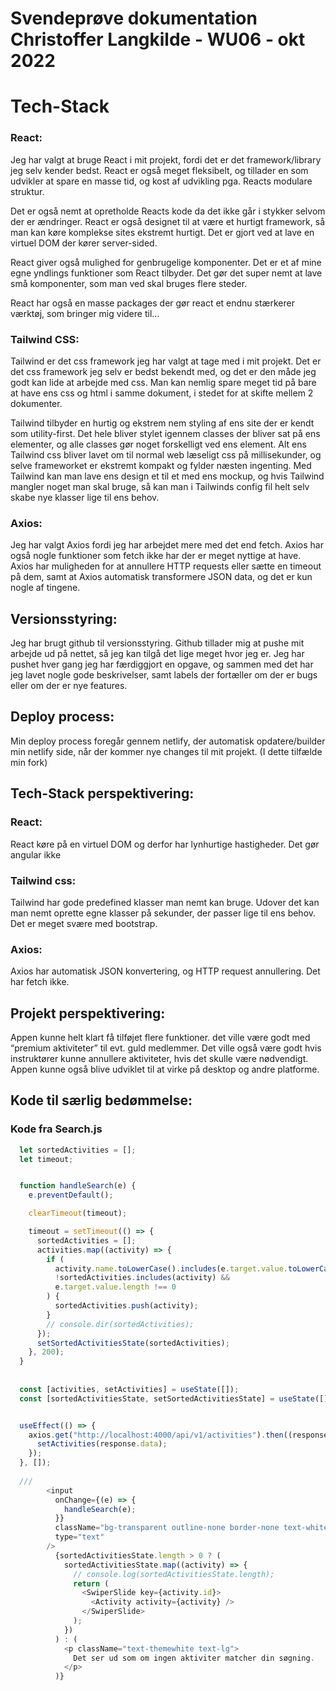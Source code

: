 # Svendeprøve dokumentation Christoffer Langkilde - WU06 - okt 2022


# Tech-Stack

### React:

Jeg har valgt at bruge React i mit projekt, fordi det er det framework/library jeg selv kender bedst. React er også meget fleksibelt, og tillader en som udvikler at spare en masse tid, og kost af udvikling pga. Reacts modulare struktur. 

Det er også nemt at opretholde Reacts kode da det ikke går i stykker selvom der er ændringer. React er også designet til at være et hurtigt framework, så man kan køre komplekse sites ekstremt hurtigt. Det er gjort ved at lave en virtuel DOM der kører server-sided.

React giver også mulighed for genbrugelige komponenter. Det er et af mine egne yndlings funktioner som React tilbyder. Det gør det super nemt at lave små komponenter, som man ved skal bruges flere steder.

React har også en masse packages der gør react et endnu stærkerer værktøj, som bringer mig videre til…


### Tailwind CSS:

Tailwind er det css framework jeg har valgt at tage med i mit projekt. Det er det css framework jeg selv er bedst bekendt med, og det er den måde jeg godt kan lide at arbejde med css. Man kan nemlig spare meget tid på bare at have ens css og html i samme dokument, i stedet for at skifte mellem 2 dokumenter.

Tailwind tilbyder en hurtig og ekstrem nem styling af ens site der er kendt som utility-first. Det hele bliver stylet igennem classes der bliver sat på ens elementer, og alle classes gør noget forskelligt ved ens element. Alt ens Tailwind css bliver lavet om til normal web læseligt css på millisekunder, og selve frameworket er ekstremt kompakt og fylder næsten ingenting. Med Tailwind kan man lave ens design et til et med ens mockup, og hvis Tailwind mangler noget man skal bruge, så kan man i Tailwinds config fil helt selv skabe nye klasser lige til ens behov.

### Axios:

Jeg har valgt Axios fordi jeg har arbejdet mere med det end fetch.
Axios har også nogle funktioner som fetch ikke har der er meget nyttige at have. Axios har muligheden for at annullere HTTP requests eller sætte en timeout på dem, samt at Axios automatisk transformere JSON data, og det er kun nogle af tingene.

## Versionsstyring:

Jeg har brugt github til versionsstyring. Github tillader mig at pushe mit arbejde ud på nettet, så jeg kan tilgå det lige meget hvor jeg er. Jeg har pushet hver gang jeg har færdiggjort en opgave, og sammen med det har jeg lavet nogle gode beskrivelser, samt labels der fortæller om der er bugs eller om der er nye features.




## Deploy process:

Min deploy process foregår gennem netlify, der automatisk opdatere/builder min netlify side, når der kommer nye changes til mit projekt. (I dette tilfælde min fork)


## Tech-Stack perspektivering:

### React:
React køre på en virtuel DOM og derfor har lynhurtige hastigheder. Det gør angular ikke

### Tailwind css:

Tailwind har gode predefined klasser man nemt kan bruge. Udover det kan man nemt oprette egne klasser på sekunder, der passer lige til ens behov. Det er meget svære med bootstrap.

### Axios:

Axios har automatisk JSON konvertering, og HTTP request annullering. Det har fetch ikke.  



## Projekt perspektivering:

Appen kunne helt klart få tilføjet flere funktioner. det ville være godt med “premium aktiviteter” til evt. guld medlemmer. Det ville også være godt hvis instruktører kunne annullere aktiviteter, hvis det skulle være nødvendigt. Appen kunne også blive udviklet til at virke på desktop og andre platforme.


## Kode til særlig bedømmelse:

### Kode fra Search.js

```javascript
  let sortedActivities = [];
  let timeout;


  function handleSearch(e) {
    e.preventDefault();

    clearTimeout(timeout);

    timeout = setTimeout(() => {
      sortedActivities = [];
      activities.map((activity) => {
        if (
          activity.name.toLowerCase().includes(e.target.value.toLowerCase()) &&
          !sortedActivities.includes(activity) &&
          e.target.value.length !== 0
        ) {
          sortedActivities.push(activity);
        }
        // console.dir(sortedActivities);
      });
      setSortedActivitiesState(sortedActivities);
    }, 200);
  }
  
  
  const [activities, setActivities] = useState([]);
  const [sortedActivitiesState, setSortedActivitiesState] = useState([]);


  useEffect(() => {
    axios.get("http://localhost:4000/api/v1/activities").then((response) => {
      setActivities(response.data);
    });
  }, []);
  
  /// 
        <input
          onChange={(e) => {
            handleSearch(e);
          }}
          className="bg-transparent outline-none border-none text-white"
          type="text"
        />
          {sortedActivitiesState.length > 0 ? (
            sortedActivitiesState.map((activity) => {
              // console.log(sortedActivitiesState.length);
              return (
                <SwiperSlide key={activity.id}>
                  <Activity activity={activity} />
                </SwiperSlide>
              );
            })
          ) : (
            <p className="text-themewhite text-lg">
              Det ser ud som om ingen aktiviter matcher din søgning.
            </p>
          )}
```
